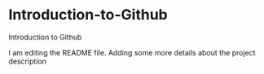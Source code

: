 # Introduction-to-Github
Introduction to Github

I am editing the README file. Adding some more details about the project description

